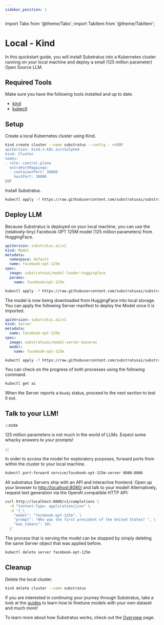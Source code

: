 ```yaml
---
sidebar_position: 1
---
```


import Tabs from '@theme/Tabs';
import TabItem from '@theme/TabItem';

# Local - Kind

In this quickstart guide, you will install Substratus into a Kubernetes cluster running on your local machine and deploy a small (125 million parameter) Open Source LLM.

## Required Tools

Make sure you have the following tools installed and up to date.

* [kind](https://kind.sigs.k8s.io/docs/user/quick-start/#installation)
* [kubectl](https://kubernetes.io/docs/tasks/tools/#kubectl)

## Setup

Create a local Kubernetes cluster using Kind.

[embedmd]:# (https://raw.githubusercontent.com/substratusai/substratus/main/install/kind/up.sh bash /kind.*/ $)
```bash
kind create cluster --name substratus --config - <<EOF
apiVersion: kind.x-k8s.io/v1alpha4
kind: Cluster
nodes:
- role: control-plane
  extraPortMappings:
  - containerPort: 30080
    hostPort: 30080
EOF
```

Install Substratus.

```bash
kubectl apply -f https://raw.githubusercontent.com/substratusai/substratus/main/install/kind/manifests.yaml
```

## Deploy LLM

Because Substratus is deployed on your local machine, you can use the (relatively-tiny) Facebook OPT 125M model (125 million parameters) from HuggingFace.

[embedmd]:# (https://raw.githubusercontent.com/substratusai/substratus/main/examples/facebook-opt-125m/base-model.yaml yaml)
```yaml
apiVersion: substratus.ai/v1
kind: Model
metadata:
  namespace: default
  name: facebook-opt-125m
spec:
  image: substratusai/model-loader-huggingface
  params:
    name: facebook/opt-125m
```

```bash
kubectl apply -f https://raw.githubusercontent.com/substratusai/substratus/main/examples/facebook-opt-125m/base-model.yaml
```

The model is now being downloaded from HuggingFace into local storage.
You can apply the following Server manifest to deploy the Model once it is imported.

[embedmd]:# (https://raw.githubusercontent.com/substratusai/substratus/main/examples/facebook-opt-125m/base-server.yaml yaml)
```yaml
apiVersion: substratus.ai/v1
kind: Server
metadata:
  name: facebook-opt-125m
spec:
  image: substratusai/model-server-basaran
  model:
    name: facebook-opt-125m
```

```bash
kubectl apply -f https://raw.githubusercontent.com/substratusai/substratus/main/examples/facebook-opt-125m/base-server.yaml
```

You can check on the progress of both processes using the following command.


```bash
kubectl get ai
```

When the Server reports a `Ready` status, proceed to the next section to test it out.

## Talk to your LLM!

:::note

125 million parameters is not much in the world of LLMs. Expect some whacky answers to your prompts!

:::

In order to access the model for exploratory purposes, forward ports from within the cluster to your local machine.

```bash
kubectl port-forward service/facebook-opt-125m-server 8080:8080
```

All substratus Servers ship with an API and interactive frontend. Open up your browser to [http://localhost:8080/](http://localhost:8080/) and talk to your model! Alternatively, request text generation via the OpenAI compatible HTTP API:


```bash
curl http://localhost:8080/v1/completions \
  -H "Content-Type: application/json" \
  -d '{ \
    "model": "facebook-opt-125m", \
    "prompt": "Who was the first president of the United States? ", \
    "max_tokens": 10\
  }'
```


The process that is serving the model can be stopped by simply deleting the same Server object that was applied before.

```bash
kubectl delete server facebook-opt-125m
```

## Cleanup

Delete the local cluster.

[embedmd]:# (https://raw.githubusercontent.com/substratusai/substratus/main/install/kind/down.sh bash /kind.*/ $)
```bash
kind delete cluster --name substratus
```

If you are interested in continuing your journey through Substratus, take a look at the [guides](./category/guides) to learn how to finetune models with your own dataset and much more!

To learn more about how Substratus works, check out the [Overview](../overview.md) page.

